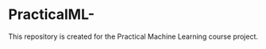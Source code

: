 PracticalML-
============

This repository is created for the Practical Machine Learning course project.

